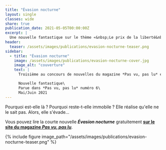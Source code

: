 ```yaml
---
title: "Évasion nocturne"
layout: single
classes: wide
share: true
publication_date: 2021-05-05T00:00:00Z
excerpt: |
  Une nouvelle fantastique sur le thème «&nbsp;Le prix de la liberté&nbsp;»
header:
  teaser: /assets/images/publications/evasion-nocturne-teaser.png
sidebar:
  - title: "Évasion nocturne"
    image: /assets/images/publications/evasion-nocturne-cover.jpg
    image_alt: "couverture"
    text: |
      Troisième au concours de nouvelles du magazine *Pas vu, pas lu* en 2021, sur le thème *Le prix de la liberté*

      Nouvelle fantastique\
      Parue dans *Pas vu, pas lu* numéro 6\
      Mai/Juin 2021
---
```


Pourquoi est-elle là ? Pourquoi reste-t-elle immobile ? Elle réalise qu'elle ne le sait pas. Alors, elle s'évade&hellip;

Vous pouvez lire la courte nouvelle ***Évasion nocturne*** gratuitement **<a href="https://www.pasvupaslumagazine.fr/Les-Nouvelles-et-leurs-laur%C3%A9ats/#wb_element_instance9227" target="_blank">sur le site du magazine *Pas vu, pas lu*</a>**.

{% include figure image_path="/assets/images/publications/evasion-nocturne-teaser.png" %}

